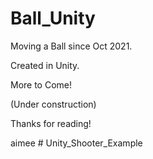 # Ball_Unity


Moving a Ball since Oct 2021.

Created in Unity.


More to Come!











(Under construction)

Thanks for reading!



aimee # Unity_Shooter_Example

